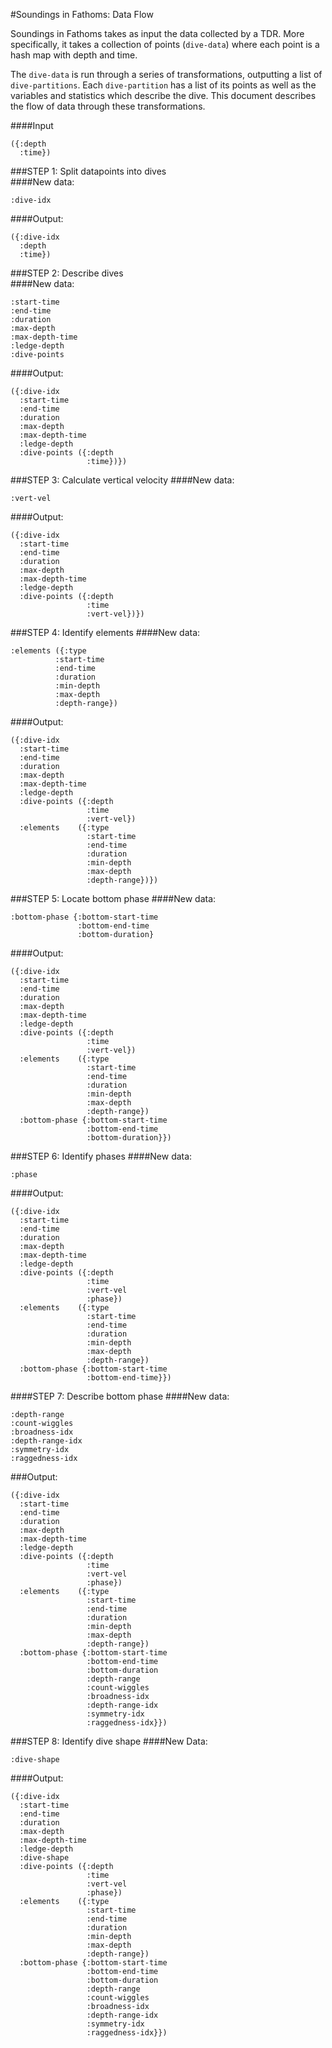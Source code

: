 #Soundings in Fathoms: Data Flow

Soundings in Fathoms takes as input the data collected by a TDR. More specifically, it takes a collection of points (```dive-data```) where each point is a hash map with depth and time. 

The ```dive-data``` is run through a series of transformations, outputting a list of ```dive-partitions```. Each ```dive-partition``` has a list of its points as well as the variables and statistics which describe the dive. This document describes the flow of data through these transformations.

####Input 
```
({:depth 
  :time})
```

###STEP 1: Split datapoints into dives	
####New data:
```
:dive-idx
```
####Output:
```
({:dive-idx 
  :depth 
  :time})
```

###STEP 2: Describe dives	
####New data:
```
:start-time
:end-time
:duration
:max-depth
:max-depth-time
:ledge-depth
:dive-points
```
####Output:	
```
({:dive-idx
  :start-time
  :end-time
  :duration
  :max-depth
  :max-depth-time
  :ledge-depth
  :dive-points ({:depth 
				 :time})})
```

###STEP 3: Calculate vertical velocity
####New data:
```
:vert-vel
```
####Output:	
```
({:dive-idx
  :start-time
  :end-time
  :duration
  :max-depth
  :max-depth-time
  :ledge-depth
  :dive-points ({:depth 
				 :time
				 :vert-vel})})
```

###STEP 4: Identify elements
####New data:
```
:elements ({:type
  		  :start-time
  		  :end-time
  		  :duration
  		  :min-depth
  		  :max-depth
  		  :depth-range})
```
####Output:	
```
({:dive-idx
  :start-time
  :end-time
  :duration
  :max-depth
  :max-depth-time
  :ledge-depth
  :dive-points ({:depth 
				 :time
				 :vert-vel})
  :elements	   ({:type
				 :start-time
				 :end-time
				 :duration
				 :min-depth
				 :max-depth
				 :depth-range})})
```

###STEP 5: Locate bottom phase
####New data:
```
:bottom-phase {:bottom-start-time
			   :bottom-end-time
		   	   :bottom-duration}
```
####Output:	
```
({:dive-idx
  :start-time
  :end-time
  :duration
  :max-depth
  :max-depth-time
  :ledge-depth
  :dive-points ({:depth 
				 :time
				 :vert-vel})
  :elements	   ({:type
				 :start-time
				 :end-time
				 :duration
				 :min-depth
				 :max-depth
				 :depth-range})
  :bottom-phase {:bottom-start-time
				 :bottom-end-time
			 	 :bottom-duration}})
```

###STEP 6: Identify phases
####New data:
```
:phase
```
####Output:
```
({:dive-idx
  :start-time
  :end-time
  :duration
  :max-depth
  :max-depth-time
  :ledge-depth
  :dive-points ({:depth 
				 :time
				 :vert-vel
				 :phase})
  :elements	   ({:type
				 :start-time
				 :end-time
				 :duration
				 :min-depth
				 :max-depth
				 :depth-range})
  :bottom-phase {:bottom-start-time
				 :bottom-end-time}})
```

####STEP 7: Describe bottom phase
####New data:
```
:depth-range
:count-wiggles
:broadness-idx 
:depth-range-idx 
:symmetry-idx 
:raggedness-idx
```
###Output:	
```
({:dive-idx
  :start-time
  :end-time
  :duration
  :max-depth
  :max-depth-time
  :ledge-depth
  :dive-points ({:depth 
				 :time
				 :vert-vel
				 :phase})
  :elements	   ({:type
				 :start-time
				 :end-time
				 :duration
				 :min-depth
				 :max-depth
				 :depth-range})
  :bottom-phase {:bottom-start-time
				 :bottom-end-time
				 :bottom-duration
				 :depth-range
				 :count-wiggles
                 :broadness-idx 
				 :depth-range-idx 
				 :symmetry-idx 
				 :raggedness-idx}})
```

###STEP 8: Identify dive shape
####New Data:
```
:dive-shape
```
####Output:	
```
({:dive-idx
  :start-time
  :end-time
  :duration
  :max-depth
  :max-depth-time
  :ledge-depth
  :dive-shape
  :dive-points ({:depth 
				 :time
				 :vert-vel
				 :phase})
  :elements	   ({:type
				 :start-time
				 :end-time
				 :duration
				 :min-depth
				 :max-depth
				 :depth-range})
  :bottom-phase {:bottom-start-time
				 :bottom-end-time
				 :bottom-duration
				 :depth-range
				 :count-wiggles
                 :broadness-idx 
				 :depth-range-idx 
				 :symmetry-idx 
				 :raggedness-idx}})
```
